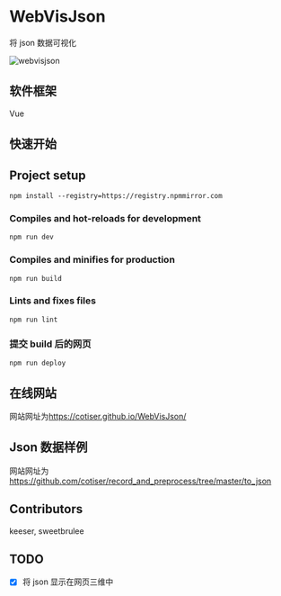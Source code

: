 # WebVisJson

将 json 数据可视化

![webvisjson](https://github.com/cotiser/WebVisJson/assets/12660628/93f638ca-7a57-4971-a2c8-9515112911d4)


## 软件框架

Vue

## 快速开始

## Project setup

```
npm install --registry=https://registry.npmmirror.com
```

### Compiles and hot-reloads for development

```
npm run dev
```

### Compiles and minifies for production

```
npm run build
```

### Lints and fixes files

```
npm run lint
```

### 提交 build 后的网页

```
npm run deploy
```

## 在线网站

网站网址为<https://cotiser.github.io/WebVisJson/>

## Json 数据样例

网站网址为<https://github.com/cotiser/record_and_preprocess/tree/master/to_json>

## Contributors

keeser, sweetbrulee

## TODO

- [x] 将 json 显示在网页三维中
